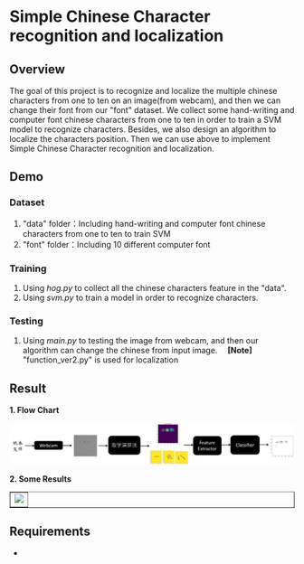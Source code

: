 # Simple Chinese Character recognition and localization

## Overview
The goal of this project is to recognize and localize the multiple chinese characters from one to ten on an image(from webcam), and then we can change their font from our "font" dataset. We collect some hand-writing and computer font chinese characters from one to ten in order to train a SVM model to recognize characters. Besides, we also design an algorithm to localize the characters position. Then we can use above to implement Simple Chinese Character recognition and localization. 

## Demo
### Dataset
1. "data" folder：Including hand-writing and computer font chinese characters from one to ten to train SVM
2. "font" folder：Including 10 different computer font

### Training
1. Using *hog.py* to collect all the chinese characters feature in the "data".
2. Using *svm.py* to train a model in order to recognize characters.

### Testing
1. Using *main.py* to testing the image from webcam, and then our algorithm can change the chinese from input image.
&emsp;**[Note]**
"function_ver2.py" is used for localization 


## Result
**1. Flow Chart**
<center>
<img src="./results/flow.jpg" >
<br>
</center>

**2. Some Results**
<table border=1>
<tr>
<td>
<img src="./resize/TV_resize.jpg" width="20%"/>
</td>
</tr>

</table>

## Requirements
* 

